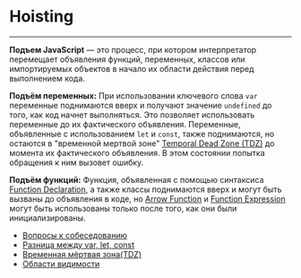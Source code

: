 # Hoisting
____

**Подъем JavaScript** — это процесс, при котором интерпретатор перемещает объявления функций, переменных, классов или импортируемых объектов в начало их области действия перед выполнением кода.

**Подъём переменных:**
При использовании ключевого слова `var` переменные поднимаются вверх и получают значение `undefined` до того, как код начнет выполняться. Это позволяет использовать переменные до их фактического объявления.
Переменные, объявленные с использованием `let` и `const`, также поднимаются, но остаются в "временной мертвой зоне" [Temporal Dead Zone (TDZ)](./TDZ.md) до момента их фактического объявления. В этом состоянии попытка обращения к ним вызовет ошибку. 

**Подъём функций:**
Функция, объявленная с помощью синтаксиса [Function Declaration](), а также классы поднимаются вверх и могут быть вызваны до объявления в коде, но [Arrow Function]() и [Function Expression]()  могут быть использованы только после того, как они были инициализированы.

- [Вопросы к собеседованию](../../README.md)
- [Разница между var, let, const](./difference.md)
- [Временная мёртвая зона(TDZ)](./TDZ.md)
- [Области видимости](./scope.md)